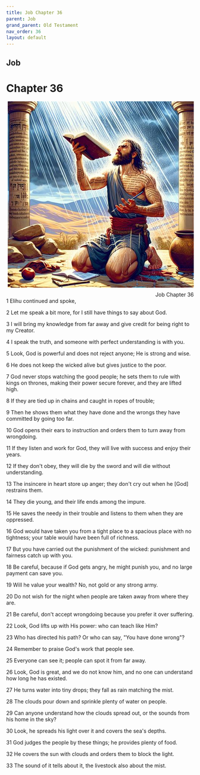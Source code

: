 ```yaml
---
title: Job Chapter 36
parent: Job
grand_parent: Old Testament
nav_order: 36
layout: default
---
```


## Job

# Chapter 36

<div style="clear: both; text-align: right;">
    <img src="/assets/Image/Job/500/36.jpg" alt="Job Chapter 36" class="chapter-image" style="max-width: 100%; height: auto; float: right; margin: 0 0 10px 10px; padding-left: 10%;">
    <figcaption style="font-size: 14px;">Job Chapter 36</figcaption>
</div>
1 Elihu continued and spoke,

2 Let me speak a bit more, for I still have things to say about God.

3 I will bring my knowledge from far away and give credit for being right to my Creator.

4 I speak the truth, and someone with perfect understanding is with you.

5 Look, God is powerful and does not reject anyone; He is strong and wise.

6 He does not keep the wicked alive but gives justice to the poor.

7 God never stops watching the good people; he sets them to rule with kings on thrones, making their power secure forever, and they are lifted high.

8 If they are tied up in chains and caught in ropes of trouble;

9 Then he shows them what they have done and the wrongs they have committed by going too far.

10 God opens their ears to instruction and orders them to turn away from wrongdoing.

11 If they listen and work for God, they will live with success and enjoy their years.

12 If they don't obey, they will die by the sword and will die without understanding.

13 The insincere in heart store up anger; they don't cry out when he [God] restrains them.

14 They die young, and their life ends among the impure.

15 He saves the needy in their trouble and listens to them when they are oppressed.

16 God would have taken you from a tight place to a spacious place with no tightness; your table would have been full of richness.

17 But you have carried out the punishment of the wicked: punishment and fairness catch up with you.

18 Be careful, because if God gets angry, he might punish you, and no large payment can save you.

19 Will he value your wealth? No, not gold or any strong army.

20 Do not wish for the night when people are taken away from where they are.

21 Be careful, don't accept wrongdoing because you prefer it over suffering.

22 Look, God lifts up with His power: who can teach like Him?

23 Who has directed his path? Or who can say, "You have done wrong"?

24 Remember to praise God's work that people see.

25 Everyone can see it; people can spot it from far away.

26 Look, God is great, and we do not know him, and no one can understand how long he has existed.

27 He turns water into tiny drops; they fall as rain matching the mist.

28 The clouds pour down and sprinkle plenty of water on people.

29 Can anyone understand how the clouds spread out, or the sounds from his home in the sky?

30 Look, he spreads his light over it and covers the sea's depths.

31 God judges the people by these things; he provides plenty of food.

32 He covers the sun with clouds and orders them to block the light.

33 The sound of it tells about it, the livestock also about the mist.


